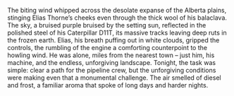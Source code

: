 The biting wind whipped across the desolate expanse of the Alberta plains, stinging Elias Thorne’s cheeks even through the thick wool of his balaclava.  The sky, a bruised purple bruised by the setting sun, reflected in the polished steel of his Caterpillar D11T, its massive tracks leaving deep ruts in the frozen earth.  Elias, his breath puffing out in white clouds, gripped the controls, the rumbling of the engine a comforting counterpoint to the howling wind.  He was alone, miles from the nearest town – just him, his machine, and the endless, unforgiving landscape.  Tonight, the task was simple: clear a path for the pipeline crew, but the unforgiving conditions were making even that a monumental challenge.  The air smelled of diesel and frost, a familiar aroma that spoke of long days and harder nights.
